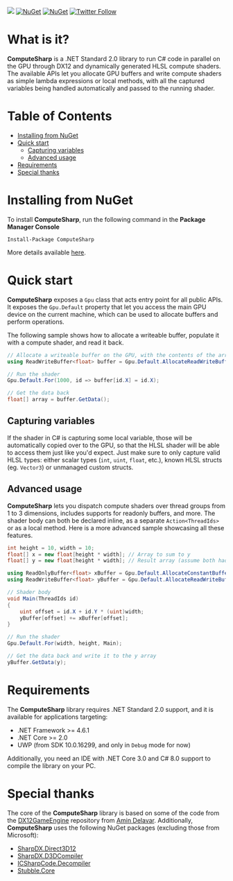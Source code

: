 ![](https://i.imgur.com/ufWcoO6.png)
[![NuGet](https://img.shields.io/nuget/v/ComputeSharp.svg)](https://www.nuget.org/packages/ComputeSharp/) [![NuGet](https://img.shields.io/nuget/dt/ComputeSharp.svg)](https://www.nuget.org/stats/packages/ComputeSharp?groupby=Version) [![Twitter Follow](https://img.shields.io/twitter/follow/Sergio0694.svg?style=flat&label=Follow)](https://twitter.com/SergioPedri)

# What is it?

**ComputeSharp** is a .NET Standard 2.0 library to run C# code in parallel on the GPU through DX12 and dynamically generated HLSL compute shaders. The available APIs let you allocate GPU buffers and write compute shaders as simple lambda expressions or local methods, with all the captured variables being handled automatically and passed to the running shader.

# Table of Contents

- [Installing from NuGet](#installing-from-nuget)
- [Quick start](#quick-start)
  - [Capturing variables](#capturing-variables) 
  - [Advanced usage](#advanced-usage)
- [Requirements](#requirements)
- [Special thanks](#special-thanks)

# Installing from NuGet

To install **ComputeSharp**, run the following command in the **Package Manager Console**

```
Install-Package ComputeSharp
```

More details available [here](https://www.nuget.org/packages/ComputeSharp/).

# Quick start

**ComputeSharp** exposes a `Gpu` class that acts entry point for all public APIs. It exposes the `Gpu.Default` property that let you access the main GPU device on the current machine, which can be used to allocate buffers and perform operations.

The following sample shows how to allocate a writeable buffer, populate it with a compute shader, and read it back.

```C#
// Allocate a writeable buffer on the GPU, with the contents of the array
using ReadWriteBuffer<float> buffer = Gpu.Default.AllocateReadWriteBuffer<float>(1000);

// Run the shader
Gpu.Default.For(1000, id => buffer[id.X] = id.X);

// Get the data back
float[] array = buffer.GetData();
```

## Capturing variables

If the shader in C# is capturing some local variable, those will be automatically copied over to the GPU, so that the HLSL shader will be able to access them just like you'd expect. Just make sure to only capture valid HLSL types: either scalar types (`int`, `uint`, `float`, etc.), known HLSL structs (eg. `Vector3`) or unmanaged custom structs.

## Advanced usage

**ComputeSharp** lets you dispatch compute shaders over thread groups from 1 to 3 dimensions, includes supports for readonly buffers, and more. The shader body can both be declared inline, as a separate `Action<ThreadIds>` or as a local method. Here is a more advanced sample showcasing all these features.

```C#
int height = 10, width = 10;
float[] x = new float[height * width]; // Array to sum to y
float[] y = new float[height * width]; // Result array (assume both had some values)

using ReadOnlyBuffer<float> xBuffer = Gpu.Default.AllocateConstantBuffer(x); 
using ReadWriteBuffer<float> yBuffer = Gpu.Default.AllocateReadWriteBuffer(y);

// Shader body
void Main(ThreadIds id)
{
    uint offset = id.X + id.Y * (uint)width;
    yBuffer[offset] += xBuffer[offset];
}

// Run the shader
Gpu.Default.For(width, height, Main);

// Get the data back and write it to the y array
yBuffer.GetData(y);
```

# Requirements

The **ComputeSharp** library requires .NET Standard 2.0 support, and it is available for applications targeting:
- .NET Framework >= 4.6.1
- .NET Core >= 2.0
- UWP (from SDK 10.0.16299, and only in `Debug` mode for now)

Additionally, you need an IDE with .NET Core 3.0 and C# 8.0 support to compile the library on your PC.

# Special thanks

The core of the **ComputeSharp** library is based on some of the code from the [DX12GameEngine](https://github.com/Aminator/DirectX12GameEngine) repository from [Amin Delavar](https://github.com/Aminator). Additionally, **ComputeSharp** uses the following NuGet packages (excluding those from Microsoft):

- [SharpDX.Direct3D12](https://www.nuget.org/packages/SharpDX.Direct3D12)
- [SharpDX.D3DCompiler](https://www.nuget.org/packages/SharpDX.D3DCompiler)
- [ICSharpCode.Decompiler](https://www.nuget.org/packages/ICSharpCode.Decompiler)
- [Stubble.Core](https://www.nuget.org/packages/Stubble.Core)
